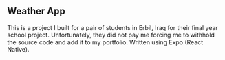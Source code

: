 ## Weather App

This is a project I built for a pair of students in Erbil, Iraq for their final year school project. Unfortunately, they did not pay me forcing me to withhold the source code and add it to my portfolio. Written using Expo (React Native).
